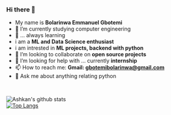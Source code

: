 ### Hi there 👋
- My name is **Bolarinwa Emmanuel Gbotemi** 
- 📖 I’m currently studying computer engineering 
- 🌱 ... always learning
- i am a **ML and Data Science enthusiast**
- i am intrested in **ML projects, backend with python**
- 👯 I’m looking to collaborate on **open source projects**
- 🤔 I’m looking for help with ... currently **internship**
- 📫 How to reach me: **Gmail: gbotemibolarinwa@gmail.com**
- 💬 Ask me about anything relating python 

<br>

![Ashkan's github stats](https://github-readme-stats.vercel.app/api?username=gbotemib&show_icons=true&theme=default) <br>
[![Top Langs](https://github-readme-stats.vercel.app/api/top-langs/?username=onifs10&layout=compact)](https://github.com/gbotemib/gbotemib)

<!--
**onifs10/onifs10** is a ✨ _special_ ✨ repository because its `README.md` (this file) appears on your GitHub profile.

Here are some ideas to get you started:

- 🔭 I’m currently working on ...
- 🌱 I’m currently learning ...
- 👯 I’m looking to collaborate on ...
- 🤔 I’m looking for help with ...
- 💬 Ask me about ...
- 📫 How to reach me: ...
- 😄 Pronouns: ...
- ⚡ Fun fact: ...
-->
